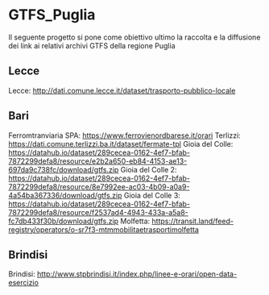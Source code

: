 # GTFS_Puglia

Il seguente progetto si pone come obiettivo ultimo la raccolta e la diffusione dei link ai relativi archivi GTFS della regione Puglia

## Lecce

Lecce: http://dati.comune.lecce.it/dataset/trasporto-pubblico-locale

## Bari

Ferromtranviaria SPA: https://www.ferrovienordbarese.it/orari 
Terlizzi: https://dati.comune.terlizzi.ba.it/dataset/fermate-tpl 
Gioia del Colle: https://datahub.io/dataset/289cecea-0162-4ef7-bfab-7872299defa8/resource/e2b2a650-eb84-4153-ae13-697da9c738fc/download/gtfs.zip 
Gioia del Colle 2: https://datahub.io/dataset/289cecea-0162-4ef7-bfab-7872299defa8/resource/8e7992ee-ac03-4b09-a0a9-4a54ba367336/download/gtfs.zip 
Gioia del Colle 3: https://datahub.io/dataset/289cecea-0162-4ef7-bfab-7872299defa8/resource/f2537ad4-4943-433a-a5a8-fc7db433f30b/download/gtfs.zip 
Molfetta: https://transit.land/feed-registry/operators/o-sr7f3-mtmmobilitaetrasportimolfetta

## Brindisi

Brindisi: http://www.stpbrindisi.it/index.php/linee-e-orari/open-data-esercizio